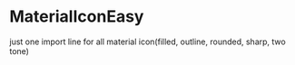 # MaterialIconEasy
just one import line for all material icon(filled, outline, rounded, sharp, two tone)
